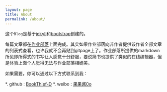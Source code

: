 ```yaml
---
layout: page
title: About
permalink: /about/
---
```


这个`Blog`是基于[jekyll](http://www.jekyllcn.com/)和[bootstrap](http://www.bootcss.com/)创建的。

每篇文章都在[作业部落](https://www.zybuluo.com/mdeditor)上面完成。其实如果作业部落向非作者提供该作者全部文章的列表式查看，也许我就不会再贴到gitpage上了。作业部落所提供的markdown所见即所得式的书写让人感觉十分舒服，要说简书也提供了类似的在线编辑器，但是体验上面个人觉得无法与作业部落相媲美。

如果需要，你可以通过以下方式联系到我：

*. github   : [BookThief-D](https://github.com/BookThief-D)
*. weibo    : [果果酱0o](http://www.weibo.com/nonboat)

